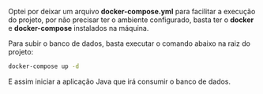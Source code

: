 Optei por deixar um arquivo **docker-compose.yml** para facilitar a execução do projeto, por não precisar ter o ambiente configurado, basta ter o **docker** e **docker-compose** instalados na máquina.

Para subir o banco de dados, basta executar o comando abaixo na raiz do projeto:

```bash
docker-compose up -d
```

E assim iniciar a aplicação Java que irá consumir o banco de dados.
